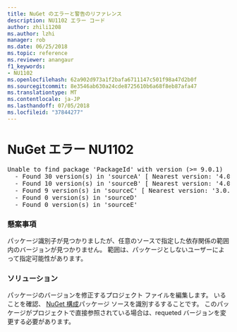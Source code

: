 ```yaml
---
title: NuGet のエラーと警告のリファレンス
description: NU1102 エラー コード
author: zhili1208
ms.author: lzhi
manager: rob
ms.date: 06/25/2018
ms.topic: reference
ms.reviewer: anangaur
f1_keywords:
- NU1102
ms.openlocfilehash: 62a902d973a1f2bafa6711147c501f98a47d2b0f
ms.sourcegitcommit: 8e3546ab630a24cde8725610b6a68f8eb87afa47
ms.translationtype: MT
ms.contentlocale: ja-JP
ms.lasthandoff: 07/05/2018
ms.locfileid: "37844277"
---
```

# <a name="nuget-error-nu1102"></a>NuGet エラー NU1102

<pre>Unable to find package 'PackageId' with version (>= 9.0.1)<br/>  - Found 30 version(s) in 'sourceA' [ Nearest version: '4.0.0' ]<br/>  - Found 10 version(s) in 'sourceB' [ Nearest version: '4.0.0-rc-2129' ]<br/>  - Found 9 version(s) in 'sourceC' [ Nearest version: '3.0.0-beta-00032' ]<br/>  - Found 0 version(s) in 'sourceD'<br/>  - Found 0 version(s) in 'sourceE'</pre>

### <a name="issue"></a>懸案事項
パッケージ識別子が見つかりましたが、任意のソースで指定した依存関係の範囲内のバージョンが見つかりません。 範囲は、パッケージとしないユーザーによって指定可能性があります。

### <a name="solution"></a>ソリューション
パッケージのバージョンを修正するプロジェクト ファイルを編集します。 いることを確認、 [NuGet 構成](../../consume-packages/Configuring-NuGet-Behavior.md)パッケージ ソースを識別するすることです。 このパッケージがプロジェクトで直接参照されている場合は、requeted バージョンを変更する必要があります。